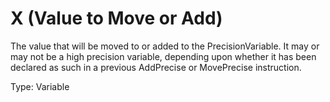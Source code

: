 # X (Value to Move or Add)

The value that will be moved to or added to the PrecisionVariable. It may or may not be a high precision variable, depending upon whether it has been declared as such in a previous AddPrecise or MovePrecise instruction.

Type: Variable
